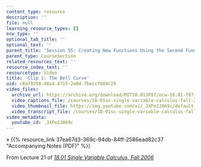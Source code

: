 ```yaml
---
content_type: resource
description: ''
file: null
learning_resource_types: []
ocw_type: ''
optional_tab_title: ''
optional_text: ''
parent_title: 'Session 55: Creating New Functions Using the Second Fundamental Theorem'
parent_type: CourseSection
related_resources_text: ''
resource_index_text: ''
resourcetype: Video
title: 'Clip 1: The Bell Curve'
uid: c8a79298-48a4-4715-2e0d-7beccf884c29
video_files:
  archive_url: https://archive.org/download/MIT18.01JF07/ocw-18.01-f07-lec21_300k.mp4
  video_captions_file: /courses/18-01sc-single-variable-calculus-fall-2010/53581d4eae3f5808adbed23b061988ea_JXPe2J069c.vtt
  video_thumbnail_file: https://img.youtube.com/vi/_JXPe2J069c/default.jpg
  video_transcript_file: /courses/18-01sc-single-variable-calculus-fall-2010/126402bbbf0b071b3ec1f0801e8dc163_JXPe2J069c.pdf
video_metadata:
  youtube_id: _JXPe2J069c
---
```


» {{% resource_link 37ea67d3-369c-94db-84ff-2586ead82c37 "Accompanying Notes (PDF)" %}}

From Lecture 21 of [_18.01 Single Variable Calculus, Fall 2006_](/courses/18-01-single-variable-calculus-fall-2006/pages/video-lectures)
